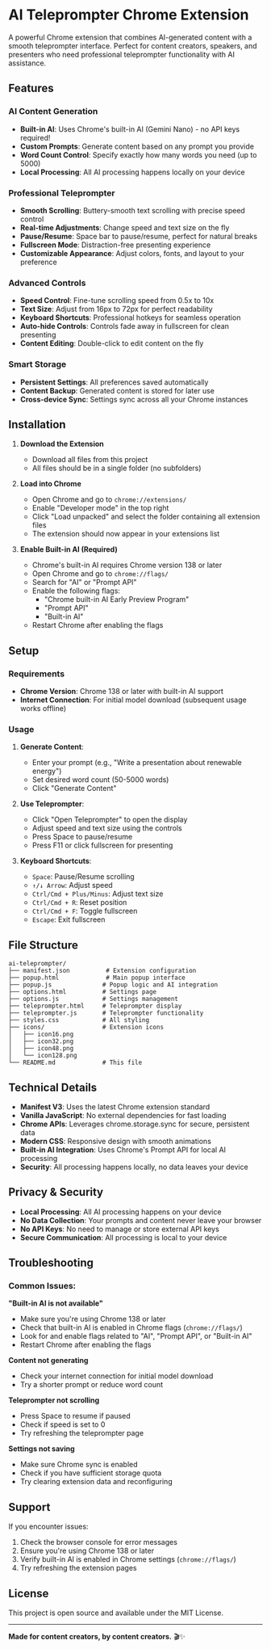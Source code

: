 # AI Teleprompter Chrome Extension

A powerful Chrome extension that combines AI-generated content with a smooth teleprompter interface. Perfect for content creators, speakers, and presenters who need professional teleprompter functionality with AI assistance.

## Features

### AI Content Generation
- **Built-in AI**: Uses Chrome's built-in AI (Gemini Nano) - no API keys required!
- **Custom Prompts**: Generate content based on any prompt you provide
- **Word Count Control**: Specify exactly how many words you need (up to 5000)
- **Local Processing**: All AI processing happens locally on your device

### Professional Teleprompter
- **Smooth Scrolling**: Buttery-smooth text scrolling with precise speed control
- **Real-time Adjustments**: Change speed and text size on the fly
- **Pause/Resume**: Space bar to pause/resume, perfect for natural breaks
- **Fullscreen Mode**: Distraction-free presenting experience
- **Customizable Appearance**: Adjust colors, fonts, and layout to your preference

### Advanced Controls
- **Speed Control**: Fine-tune scrolling speed from 0.5x to 10x
- **Text Size**: Adjust from 16px to 72px for perfect readability
- **Keyboard Shortcuts**: Professional hotkeys for seamless operation
- **Auto-hide Controls**: Controls fade away in fullscreen for clean presenting
- **Content Editing**: Double-click to edit content on the fly

### Smart Storage
- **Persistent Settings**: All preferences saved automatically
- **Content Backup**: Generated content is stored for later use
- **Cross-device Sync**: Settings sync across all your Chrome instances

## Installation

1. **Download the Extension**
   - Download all files from this project
   - All files should be in a single folder (no subfolders)

2. **Load into Chrome**
   - Open Chrome and go to `chrome://extensions/`
   - Enable "Developer mode" in the top right
   - Click "Load unpacked" and select the folder containing all extension files
   - The extension should now appear in your extensions list

3. **Enable Built-in AI (Required)**
   - Chrome's built-in AI requires Chrome version 138 or later
   - Open Chrome and go to `chrome://flags/`
   - Search for "AI" or "Prompt API"
   - Enable the following flags:
     - "Chrome built-in AI Early Preview Program"
     - "Prompt API"
     - "Built-in AI"
   - Restart Chrome after enabling the flags


## Setup

### Requirements
- **Chrome Version**: Chrome 138 or later with built-in AI support
- **Internet Connection**: For initial model download (subsequent usage works offline)

### Usage

1. **Generate Content**:
   - Enter your prompt (e.g., "Write a presentation about renewable energy")
   - Set desired word count (50-5000 words)
   - Click "Generate Content"

2. **Use Teleprompter**:
   - Click "Open Teleprompter" to open the display
   - Adjust speed and text size using the controls
   - Press Space to pause/resume
   - Press F11 or click fullscreen for presenting

3. **Keyboard Shortcuts**:
   - `Space`: Pause/Resume scrolling
   - `↑/↓ Arrow`: Adjust speed
   - `Ctrl/Cmd + Plus/Minus`: Adjust text size
   - `Ctrl/Cmd + R`: Reset position
   - `Ctrl/Cmd + F`: Toggle fullscreen
   - `Escape`: Exit fullscreen

## File Structure

```
ai-teleprompter/
├── manifest.json          # Extension configuration
├── popup.html             # Main popup interface
├── popup.js              # Popup logic and AI integration
├── options.html          # Settings page
├── options.js            # Settings management
├── teleprompter.html     # Teleprompter display
├── teleprompter.js       # Teleprompter functionality
├── styles.css            # All styling
├── icons/                # Extension icons
│   ├── icon16.png
│   ├── icon32.png
│   ├── icon48.png
│   └── icon128.png
└── README.md             # This file
```

## Technical Details

- **Manifest V3**: Uses the latest Chrome extension standard
- **Vanilla JavaScript**: No external dependencies for fast loading
- **Chrome APIs**: Leverages chrome.storage.sync for secure, persistent data
- **Modern CSS**: Responsive design with smooth animations
- **Built-in AI Integration**: Uses Chrome's Prompt API for local AI processing
- **Security**: All processing happens locally, no data leaves your device

## Privacy & Security

- **Local Processing**: All AI processing happens on your device
- **No Data Collection**: Your prompts and content never leave your browser
- **No API Keys**: No need to manage or store external API keys
- **Secure Communication**: All processing is local to your device

## Troubleshooting

### Common Issues:

**"Built-in AI is not available"**
- Make sure you're using Chrome 138 or later
- Check that built-in AI is enabled in Chrome flags (`chrome://flags/`)
- Look for and enable flags related to "AI", "Prompt API", or "Built-in AI"
- Restart Chrome after enabling the flags

**Content not generating**
- Check your internet connection for initial model download
- Try a shorter prompt or reduce word count

**Teleprompter not scrolling**
- Press Space to resume if paused
- Check if speed is set to 0
- Try refreshing the teleprompter page

**Settings not saving**
- Make sure Chrome sync is enabled
- Check if you have sufficient storage quota
- Try clearing extension data and reconfiguring

## Support

If you encounter issues:
1. Check the browser console for error messages
2. Ensure you're using Chrome 138 or later
3. Verify built-in AI is enabled in Chrome settings (`chrome://flags/`)
4. Try refreshing the extension pages

## License

This project is open source and available under the MIT License.

---

**Made for content creators, by content creators.** 🎬✨